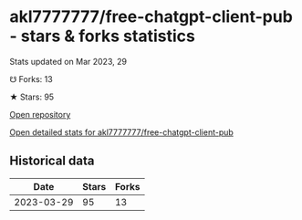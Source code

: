 # akl7777777/free-chatgpt-client-pub - stars & forks statistics

Stats updated on Mar 2023, 29

☋ Forks: 13

★ Stars: 95

[Open repository](https://github.com/akl7777777/free-chatgpt-client-pub)

[Open detailed stats for akl7777777/free-chatgpt-client-pub](https://reviewgithub.com/rep/akl7777777/free-chatgpt-client-pub)

## Historical data
| Date | Stars | Forks |
|------|-------|-------|
| 2023-03-29 | 95 | 13 | 

